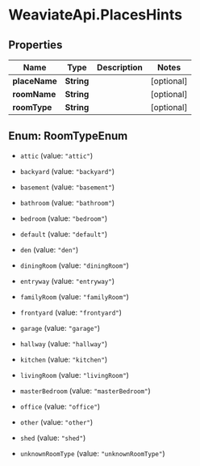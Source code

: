 # WeaviateApi.PlacesHints

## Properties
Name | Type | Description | Notes
------------ | ------------- | ------------- | -------------
**placeName** | **String** |  | [optional] 
**roomName** | **String** |  | [optional] 
**roomType** | **String** |  | [optional] 


<a name="RoomTypeEnum"></a>
## Enum: RoomTypeEnum


* `attic` (value: `"attic"`)

* `backyard` (value: `"backyard"`)

* `basement` (value: `"basement"`)

* `bathroom` (value: `"bathroom"`)

* `bedroom` (value: `"bedroom"`)

* `default` (value: `"default"`)

* `den` (value: `"den"`)

* `diningRoom` (value: `"diningRoom"`)

* `entryway` (value: `"entryway"`)

* `familyRoom` (value: `"familyRoom"`)

* `frontyard` (value: `"frontyard"`)

* `garage` (value: `"garage"`)

* `hallway` (value: `"hallway"`)

* `kitchen` (value: `"kitchen"`)

* `livingRoom` (value: `"livingRoom"`)

* `masterBedroom` (value: `"masterBedroom"`)

* `office` (value: `"office"`)

* `other` (value: `"other"`)

* `shed` (value: `"shed"`)

* `unknownRoomType` (value: `"unknownRoomType"`)




